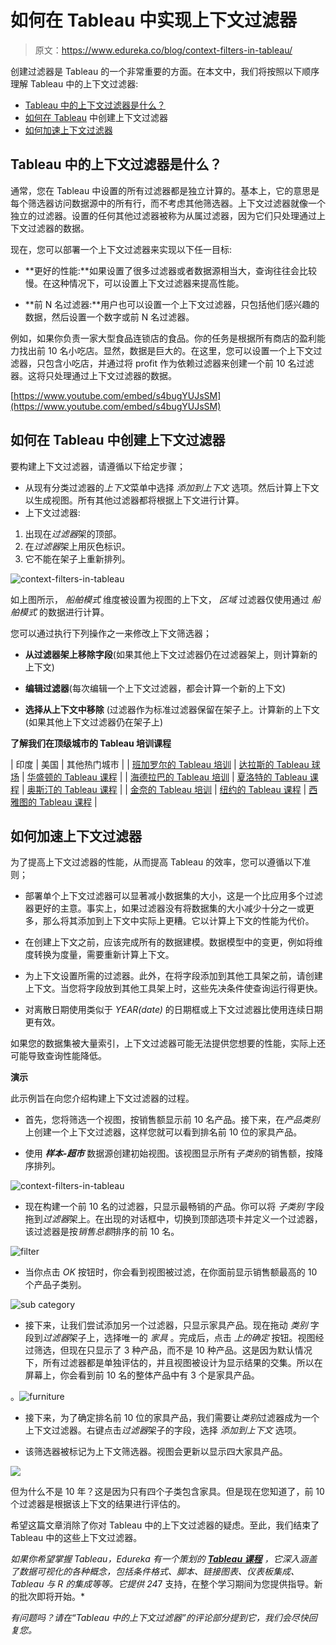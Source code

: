 # 如何在 Tableau 中实现上下文过滤器

> 原文：<https://www.edureka.co/blog/context-filters-in-tableau/>

创建过滤器是 Tableau 的一个非常重要的方面。在本文中，我们将按照以下顺序理解 Tableau 中的上下文过滤器:

*   [Tableau 中的上下文过滤器是什么？](#what)
*   [如何在 Tableau](#create) 中创建上下文过滤器
*   [如何加速上下文过滤器](#speed-up)

## **Tableau 中的上下文过滤器是什么？**

通常，您在 Tableau 中设置的所有过滤器都是独立计算的。基本上，它的意思是每个筛选器访问数据源中的所有行，而不考虑其他筛选器。上下文过滤器就像一个独立的过滤器。设置的任何其他过滤器被称为从属过滤器，因为它们只处理通过上下文过滤器的数据。

现在，您可以部署一个上下文过滤器来实现以下任一目标:

*   **更好的性能:**如果设置了很多过滤器或者数据源相当大，查询往往会比较慢。在这种情况下，可以设置上下文过滤器来提高性能。

*   **前 N 名过滤器:**用户也可以设置一个上下文过滤器，只包括他们感兴趣的数据，然后设置一个数字或前 N 名过滤器。

例如，如果你负责一家大型食品连锁店的食品。你的任务是根据所有商店的盈利能力找出前 10 名小吃店。显然，数据是巨大的。在这里，您可以设置一个上下文过滤器，只包含小吃店，并通过将 profit 作为依赖过滤器来创建一个前 10 名过滤器。这将只处理通过上下文过滤器的数据。

[https://www.youtube.com/embed/s4bugYUJsSM](https://www.youtube.com/embed/s4bugYUJsSM)

## **如何在 Tableau 中创建上下文过滤器**

要构建上下文过滤器，请遵循以下给定步骤；

*   从现有分类过滤器的*上下文*菜单中选择 *添加到上下文* 选项。然后计算上下文以生成视图。所有其他过滤器都将根据上下文进行计算。
*   上下文过滤器:

1.  出现在*过滤器*架的顶部。
2.  在*过滤器*架上用灰色标识。
3.  它不能在架子上重新排列。

![context-filters-in-tableau](img/93ca28c21019714333b156840fe2353d.png)

如上图所示， *船舶模式* 维度被设置为视图的上下文， *区域* 过滤器仅使用通过 *船舶模式* 的数据进行计算。

您可以通过执行下列操作之一来修改上下文筛选器；

*   **从过滤器架上移除字段**(如果其他上下文过滤器仍在过滤器架上，则计算新的上下文)

*   **编辑过滤器**(每次编辑一个上下文过滤器，都会计算一个新的上下文)

*   **选择从上下文中移除** (过滤器作为标准过滤器保留在架子上。计算新的上下文(如果其他上下文过滤器仍在架子上)

**了解我们在顶级城市的 Tableau 培训课程**

| 印度 | 美国 | 其他热门城市 |
| [班加罗尔的 Tableau 培训](https://www.edureka.co/tableau-certification-training-bangalore) | [达拉斯的 Tableau 球场](https://www.edureka.co/tableau-certification-training-dallas) | [华盛顿的 Tableau 课程](https://www.edureka.co/tableau-certification-training-washington) |
| [海德拉巴的 Tableau 培训](https://www.edureka.co/tableau-certification-training-hyderabad) | [夏洛特的 Tableau 课程](https://www.edureka.co/tableau-certification-training-charlotte) | [奥斯汀的 Tableau 课程](https://www.edureka.co/tableau-certification-training-austin) |
| [金奈的 Tableau 培训](https://www.edureka.co/tableau-certification-training-chennai) | [纽约的 Tableau 课程](https://www.edureka.co/tableau-certification-training-new-york-city) | [西雅图的 Tableau 课程](https://www.edureka.co/tableau-certification-training-seattle) |

## **如何加速上下文过滤器**

为了提高上下文过滤器的性能，从而提高 Tableau 的效率，您可以遵循以下准则；

*   部署单个上下文过滤器可以显著减小数据集的大小，这是一个比应用多个过滤器更好的主意。事实上，如果过滤器没有将数据集的大小减少十分之一或更多，那么将其添加到上下文中实际上更糟。它以计算上下文的性能为代价。

*   在创建上下文之前，应该完成所有的数据建模。数据模型中的变更，例如将维度转换为度量，需要重新计算上下文。

*   为上下文设置所需的过滤器。此外，在将字段添加到其他工具架之前，请创建上下文。当您将字段放到其他工具架上时，这些先决条件使查询运行得更快。

*   对离散日期使用类似于 *YEAR(date)* 的日期框或上下文过滤器比使用连续日期更有效。

如果您的数据集被大量索引，上下文过滤器可能无法提供您想要的性能，实际上还可能导致查询性能降低。

**演示**

此示例旨在向您介绍构建上下文过滤器的过程。

*   首先，您将筛选一个视图，按销售额显示前 10 名产品。接下来，在*产品类别*上创建一个上下文过滤器，这样您就可以看到排名前 10 位的家具产品。

*   使用 ***样本-超市*** 数据源创建初始视图。该视图显示所有*子类别*的销售额，按降序排列。

![context-filters-in-tableau](img/efa2c2f242405b8087ef57fc1a3ffa6b.png)

*   现在构建一个前 10 名的过滤器，只显示最畅销的产品。你可以将 *子类别* 字段拖到*过滤器*架上。在出现的对话框中，切换到顶部选项卡并定义一个过滤器，该过滤器是按*销售总额*排序的前 10 名。

![filter](img/cfc4e8187be9c228e620b8b9953dbdd8.png)

*   当你点击 *OK* 按钮时，你会看到视图被过滤，在你面前显示销售额最高的 10 个产品子类别。

![sub category](img/d93ceea2a54459d208df1851e1b33aab.png)

*   接下来，让我们尝试添加另一个过滤器，只显示家具产品。现在拖动 *类别* 字段到*过滤器*架子上，选择唯一的 *家具* 。完成后，点击 *上的确定* 按钮。视图经过筛选，但现在只显示了 3 种产品，而不是 10 种产品。这是因为默认情况下，所有过滤器都是单独评估的，并且视图被设计为显示结果的交集。所以在屏幕上，你会看到前 10 名的整体产品中有 3 个是家具产品。

。![furniture](img/f6514f4ca943bb19eb830996e9af9815.png)

*   接下来，为了确定排名前 10 位的家具产品，我们需要让*类别*过滤器成为一个上下文过滤器。右键点击*过滤器*架子的字段，选择 *添加到上下文* 选项。

*   该筛选器被标记为上下文筛选器。视图会更新以显示四大家具产品。

![](img/8e486e6850c1a8455bfc34be818c58da.png)

但为什么不是 10 年？这是因为只有四个子类包含家具。但是现在您知道了，前 10 个过滤器是根据该上下文的结果进行评估的。

希望这篇文章消除了你对 Tableau 中的上下文过滤器的疑虑。至此，我们结束了 Tableau 中的这些上下文过滤器。

*如果你希望掌握 Tableau，Edureka 有一个策划的 **[Tableau 课程](https://www.edureka.co/tableau-certification-training)** ，它深入涵盖了数据可视化的各种概念，包括条件格式、脚本、链接图表、仪表板集成、Tableau 与 R 的集成等等。它提供 24*7 支持，在整个学习期间为您提供指导。新的批次即将开始。*

*有问题吗？请在“Tableau 中的上下文过滤器”的评论部分提到它，我们会尽快回复您。*